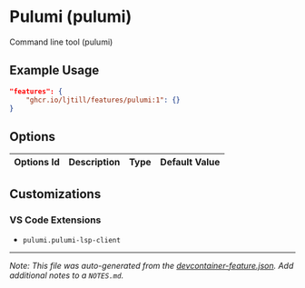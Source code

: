 
# Pulumi (pulumi)

Command line tool (pulumi)

## Example Usage

```json
"features": {
    "ghcr.io/ljtill/features/pulumi:1": {}
}
```

## Options

| Options Id | Description | Type | Default Value |
|-----|-----|-----|-----|


## Customizations

### VS Code Extensions

- `pulumi.pulumi-lsp-client`



---

_Note: This file was auto-generated from the [devcontainer-feature.json](https://github.com/ljtill/features/blob/main/src/pulumi/devcontainer-feature.json).  Add additional notes to a `NOTES.md`._
